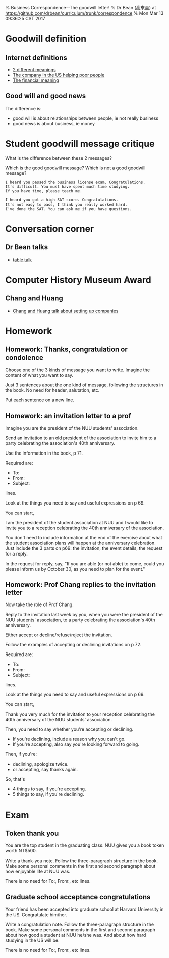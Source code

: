 % Business Correspondence--The goodwill letter!
% Dr Bean (高來圭) at https://github.com/drbean/curriculum/trunk/correspondence
% Mon Mar 13 09:36:25 CST 2017

# Goodwill definition

## Internet definitions

- [2 different meanings](http://www.iciba.com/Goodwill)
- [The company in the US helping poor people](http://www.goodwill.org)
- [The financial meaning](https://en.wikipedia.org/wiki/Goodwill_(accounting))

## Good will and good news

The difference is:

- good will is about relationships between people, ie not really business
- good news is about business, ie money

# Student goodwill message critique

What is the difference between these 2 messages?

Which is the good goodwill message? Which is not a good goodwill message? 

	I heard you passed the business license exam. Congratulations.
	It's difficult. You must have spent much time studying.
	If you have time, please teach me.

	I heard you got a high SAT score. Congratulations.
	It’s not easy to pass, I think you really worked hard.
	I've done the SAT. You can ask me if you have questions.

# Conversation corner

## Dr Bean talks

- [table talk](http://www.nuu.edu.tw/UIPWeb/wSite/ct?xItem=87917&ctNode=9185&mp=23)

# Computer History Museum Award

## Chang and Huang

- [Chang and Huang talk about setting up companies](https://www.youtube.com/watch?v=u-x7PdnvCyI)

# Homework

## Homework: Thanks, congratulation or condolence

Choose one of the 3 kinds of message you want to write. Imagine the content of what you want to say.

Just 3 sentences about the one kind of message, following the structures in the book. No need for header, salutation, etc.

Put each sentence on a new line.

## Homework: an invitation letter to a prof

Imagine you are the president of the NUU students' association.

Send an invitation to an old president of the association to invite him to a party celebrating the association's 40th anniversary.

Use the information in the book, p 71.

Required are:

- To:
- From:
- Subject:

lines.

Look at the things you need to say and useful expressions on p 69.

You can start,

I am the president of the student association at NUU and I would like to invite you to a reception celebrating the 40th anniversary of the association.

You don't need to include information at the end of the exercise about what the student association plans will happen at the anniversary celebration. Just include the 3 parts on p69: the invitation, the event details, the request for a reply.

In the request for reply, say, "If you are able (or not able) to come, could you please inform us by October 30, as you need to plan for the event."

## Homework: Prof Chang replies to the invitation letter

Now take the role of Prof Chang.

Reply to the invitation last week by you, when you were the president of the NUU students' association, to a party celebrating the association's 40th anniversary.

Either accept or decline/refuse/reject the invitation.

Follow the examples of accepting or declining invitations on p 72.

Required are:

- To:
- From:
- Subject:

lines.

Look at the things you need to say and useful expressions on p 69.

You can start,

Thank you very much for the invitation to your reception celebrating the 40th anniversary of the NUU students' association.

Then, you need to say whether you're accepting or declining.

* If you're declining, include a reason why you can't go.
* If you're accepting, also say you're looking forward to going.

Then, if you're:

* declining, apologize twice.
* or accepting, say thanks again.

So, that's

* 4 things to say, if you're accepting.
* 5 things to say, if you're declining.

# Exam

## Token thank you

You are the top student in the graduating class. NUU gives you a book token worth NT$500.

Write a thank-you note. Follow the three-paragraph structure in the book. Make some personal comments in the first and second paragraph about how enjoyable life at NUU was.

There is no need for To:, From:, etc lines.

## Graduate school acceptance congratulations

Your friend has been accepted into graduate school at Harvard University in the US. Congratulate him/her.

Write a congratulation note. Follow the three-paragraph structure in the book. Make some personal comments in the first and second paragraph about how good a student at NUU he/she was. And about how hard studying in the US will be.

There is no need for To:, From:, etc lines.

